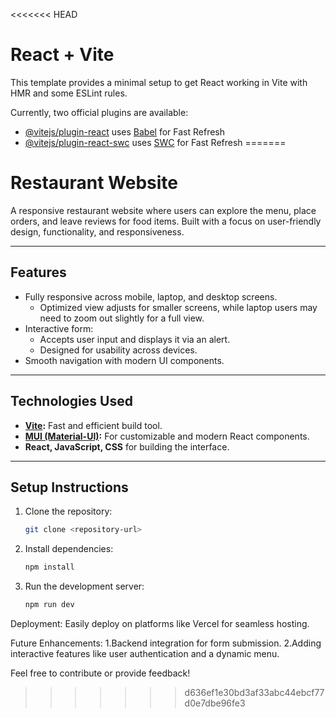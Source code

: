 <<<<<<< HEAD
# React + Vite

This template provides a minimal setup to get React working in Vite with HMR and some ESLint rules.

Currently, two official plugins are available:

- [@vitejs/plugin-react](https://github.com/vitejs/vite-plugin-react/blob/main/packages/plugin-react/README.md) uses [Babel](https://babeljs.io/) for Fast Refresh
- [@vitejs/plugin-react-swc](https://github.com/vitejs/vite-plugin-react-swc) uses [SWC](https://swc.rs/) for Fast Refresh
=======

# Restaurant Website

A responsive restaurant website where users can explore the menu, place orders, and leave reviews for food items. Built with a focus on user-friendly design, functionality, and responsiveness.

---

## **Features**
- Fully responsive across mobile, laptop, and desktop screens.
  - Optimized view adjusts for smaller screens, while laptop users may need to zoom out slightly for a full view.
- Interactive form:
  - Accepts user input and displays it via an alert.
  - Designed for usability across devices.
- Smooth navigation with modern UI components.

---

## **Technologies Used**
- **[Vite](https://vitejs.dev/):** Fast and efficient build tool. 
- **[MUI (Material-UI)](https://mui.com/):** For customizable and modern React components.
- **React, JavaScript, CSS** for building the interface.

---

## **Setup Instructions**
1. Clone the repository:
   ```bash
   git clone <repository-url>
2. Install dependencies:
    ```bash
    npm install

3. Run the development server:
    ```bash
    npm run dev

Deployment:
  Easily deploy on platforms like Vercel for seamless hosting.

Future Enhancements:
  1.Backend integration for form submission.
  2.Adding interactive features like user authentication and a dynamic menu.

Feel free to contribute or provide feedback!

>>>>>>> d636ef1e30bd3af33abc44ebcf77d0e7dbe96fe3
